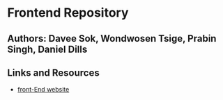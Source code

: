 # Frontend Repository

## Authors: Davee Sok, Wondwosen Tsige, Prabin Singh, Daniel Dills

## Links and Resources

- [front-End website](https://project-frontend-three.vercel.app/)
